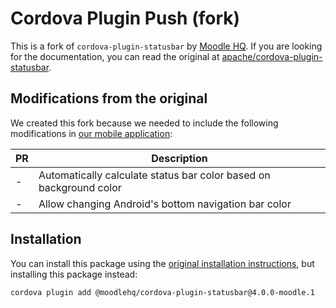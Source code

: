 # Cordova Plugin Push (fork)

This is a fork of `cordova-plugin-statusbar` by [Moodle HQ](https://moodle.com/). If you are looking for the documentation, you can read the original at [apache/cordova-plugin-statusbar](https://github.com/apache/cordova-plugin-statusbar).

## Modifications from the original

We created this fork because we needed to include the following modifications in [our mobile application](https://github.com/moodlehq/moodleapp):

| PR | Description |
| -- | ----------- |
| - | Automatically calculate status bar color based on background color |
| - | Allow changing Android's bottom navigation bar color |

## Installation

You can install this package using the [original installation instructions](https://github.com/apache/cordova-plugin-statusbar#installation), but installing this package instead:

```sh
cordova plugin add @moodlehq/cordova-plugin-statusbar@4.0.0-moodle.1
```
